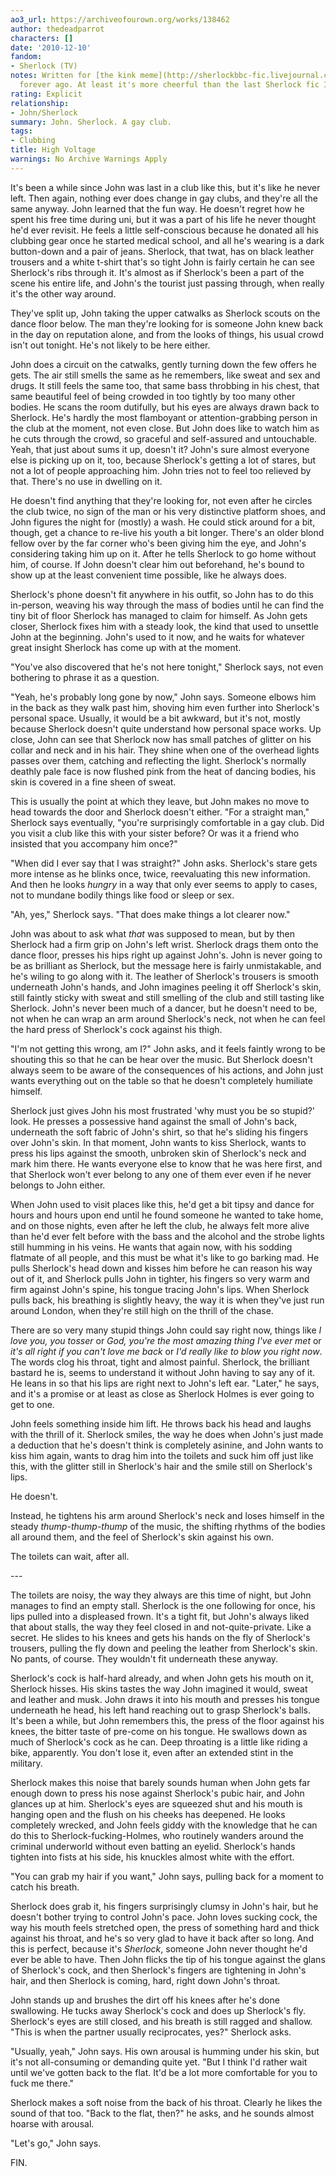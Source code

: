 ```yaml
---
ao3_url: https://archiveofourown.org/works/138462
author: thedeadparrot
characters: []
date: '2010-12-10'
fandom:
- Sherlock (TV)
notes: Written for [the kink meme](http://sherlockbbc-fic.livejournal.com/3114.html?thread=7188778#t7188778)
  forever ago. At least it's more cheerful than the last Sherlock fic I posted?
rating: Explicit
relationship:
- John/Sherlock
summary: John. Sherlock. A gay club.
tags:
- Clubbing
title: High Voltage
warnings: No Archive Warnings Apply
---
```


It's been a while since John was last in a club like this, but it's like he never left. Then again, nothing ever does change in gay clubs, and they're all the same anyway. John learned that the fun way. He doesn't regret how he spent his free time during uni, but it was a part of his life he never thought he'd ever revisit. He feels a little self\-conscious because he donated all his clubbing gear once he started medical school, and all he's wearing is a dark button\-down and a pair of jeans. Sherlock, that twat, has on black leather trousers and a white t\-shirt that's so tight John is fairly certain he can see Sherlock's ribs through it. It's almost as if Sherlock's been a part of the scene his entire life, and John's the tourist just passing through, when really it's the other way around.

They've split up, John taking the upper catwalks as Sherlock scouts on the dance floor below. The man they're looking for is someone John knew back in the day on reputation alone, and from the looks of things, his usual crowd isn't out tonight. He's not likely to be here either.

John does a circuit on the catwalks, gently turning down the few offers he gets. The air still smells the same as he remembers, like sweat and sex and drugs. It still feels the same too, that same bass throbbing in his chest, that same beautiful feel of being crowded in too tightly by too many other bodies. He scans the room dutifully, but his eyes are always drawn back to Sherlock. He's hardly the most flamboyant or attention\-grabbing person in the club at the moment, not even close. But John does like to watch him as he cuts through the crowd, so graceful and self\-assured and untouchable. Yeah, that just about sums it up, doesn't it? John's sure almost everyone else is picking up on it, too, because Sherlock's getting a lot of stares, but not a lot of people approaching him. John tries not to feel too relieved by that. There's no use in dwelling on it.

He doesn't find anything that they're looking for, not even after he circles the club twice, no sign of the man or his very distinctive platform shoes, and John figures the night for (mostly) a wash. He could stick around for a bit, though, get a chance to re\-live his youth a bit longer. There's an older blond fellow over by the far corner who's been giving him the eye, and John's considering taking him up on it. After he tells Sherlock to go home without him, of course. If John doesn't clear him out beforehand, he's bound to show up at the least convenient time possible, like he always does.

Sherlock's phone doesn't fit anywhere in his outfit, so John has to do this in\-person, weaving his way through the mass of bodies until he can find the tiny bit of floor Sherlock has managed to claim for himself. As John gets closer, Sherlock fixes him with a steady look, the kind that used to unsettle John at the beginning. John's used to it now, and he waits for whatever great insight Sherlock has come up with at the moment.

"You've also discovered that he's not here tonight," Sherlock says, not even bothering to phrase it as a question.

"Yeah, he's probably long gone by now," John says. Someone elbows him in the back as they walk past him, shoving him even further into Sherlock's personal space. Usually, it would be a bit awkward, but it's not, mostly because Sherlock doesn't quite understand how personal space works. Up close, John can see that Sherlock now has small patches of glitter on his collar and neck and in his hair. They shine when one of the overhead lights passes over them, catching and reflecting the light. Sherlock's normally deathly pale face is now flushed pink from the heat of dancing bodies, his skin is covered in a fine sheen of sweat.

This is usually the point at which they leave, but John makes no move to head towards the door and Sherlock doesn't either. "For a straight man," Sherlock says eventually, "you're surprisingly comfortable in a gay club. Did you visit a club like this with your sister before? Or was it a friend who insisted that you accompany him once?"

"When did I ever say that I was straight?" John asks. Sherlock's stare gets more intense as he blinks once, twice, reevaluating this new information. And then he looks *hungry* in a way that only ever seems to apply to cases, not to mundane bodily things like food or sleep or sex.

"Ah, yes," Sherlock says. "That does make things a lot clearer now."

John was about to ask what *that* was supposed to mean, but by then Sherlock had a firm grip on John's left wrist. Sherlock drags them onto the dance floor, presses his hips right up against John's. John is never going to be as brilliant as Sherlock, but the message here is fairly unmistakable, and he's wiling to go along with it. The leather of Sherlock's trousers is smooth underneath John's hands, and John imagines peeling it off Sherlock's skin, still faintly sticky with sweat and still smelling of the club and still tasting like Sherlock. John's never been much of a dancer, but he doesn't need to be, not when he can wrap an arm around Sherlock's neck, not when he can feel the hard press of Sherlock's cock against his thigh.

"I'm not getting this wrong, am I?" John asks, and it feels faintly wrong to be shouting this so that he can be hear over the music. But Sherlock doesn't always seem to be aware of the consequences of his actions, and John just wants everything out on the table so that he doesn't completely humiliate himself.

Sherlock just gives John his most frustrated 'why must you be so stupid?' look. He presses a possessive hand against the small of John's back, underneath the soft fabric of John's shirt, so that he's sliding his fingers over John's skin. In that moment, John wants to kiss Sherlock, wants to press his lips against the smooth, unbroken skin of Sherlock's neck and mark him there. He wants everyone else to know that he was here first, and that Sherlock won't ever belong to any one of them ever even if he never belongs to John either.

When John used to visit places like this, he'd get a bit tipsy and dance for hours and hours upon end until he found someone he wanted to take home, and on those nights, even after he left the club, he always felt more alive than he'd ever felt before with the bass and the alcohol and the strobe lights still humming in his veins. He wants that again now, with his sodding flatmate of all people, and this must be what it's like to go barking mad. He pulls Sherlock's head down and kisses him before he can reason his way out of it, and Sherlock pulls John in tighter, his fingers so very warm and firm against John's spine, his tongue tracing John's lips. When Sherlock pulls back, his breathing is slightly heavy, the way it is when they've just run around London, when they're still high on the thrill of the chase.

There are so very many stupid things John could say right now, things like *I love you, you tosser* or *God, you're the most amazing thing I've ever met* or *it's all right if you can't love me back* or *I'd really like to blow you right now*. The words clog his throat, tight and almost painful. Sherlock, the brilliant bastard he is, seems to understand it without John having to say any of it. He leans in so that his lips are right next to John's left ear. "Later," he says, and it's a promise or at least as close as Sherlock Holmes is ever going to get to one.

John feels something inside him lift. He throws back his head and laughs with the thrill of it. Sherlock smiles, the way he does when John's just made a deduction that he's doesn't think is completely asinine, and John wants to kiss him again, wants to drag him into the toilets and suck him off just like this, with the glitter still in Sherlock's hair and the smile still on Sherlock's lips.

He doesn't.

Instead, he tightens his arm around Sherlock's neck and loses himself in the steady *thump\-thump\-thump* of the music, the shifting rhythms of the bodies all around them, and the feel of Sherlock's skin against his own.

The toilets can wait, after all.

\-\-\-

The toilets are noisy, the way they always are this time of night, but John manages to find an empty stall. Sherlock is the one following for once, his lips pulled into a displeased frown. It's a tight fit, but John's always liked that about stalls, the way they feel closed in and not\-quite\-private. Like a secret. He slides to his knees and gets his hands on the fly of Sherlock's trousers, pulling the fly down and peeling the leather from Sherlock's skin. No pants, of course. They wouldn't fit underneath these anyway.

Sherlock's cock is half\-hard already, and when John gets his mouth on it, Sherlock hisses. His skins tastes the way John imagined it would, sweat and leather and musk. John draws it into his mouth and presses his tongue underneath he head, his left hand reaching out to grasp Sherlock's balls. It's been a while, but John remembers this, the press of the floor against his knees, the bitter taste of pre\-come on his tongue. He swallows down as much of Sherlock's cock as he can. Deep throating is a little like riding a bike, apparently. You don't lose it, even after an extended stint in the military.

Sherlock makes this noise that barely sounds human when John gets far enough down to press his nose against Sherlock's pubic hair, and John glances up at him. Sherlock's eyes are squeezed shut and his mouth is hanging open and the flush on his cheeks has deepened. He looks completely wrecked, and John feels giddy with the knowledge that he can do this to Sherlock\-fucking\-Holmes, who routinely wanders around the criminal underworld without even batting an eyelid. Sherlock's hands tighten into fists at his side, his knuckles almost white with the effort.

"You can grab my hair if you want," John says, pulling back for a moment to catch his breath.

Sherlock does grab it, his fingers surprisingly clumsy in John's hair, but he doesn't bother trying to control John's pace. John loves sucking cock, the way his mouth feels stretched open, the press of something hard and thick against his throat, and he's so very glad to have it back after so long. And this is perfect, because it's *Sherlock*, someone John never thought he'd ever be able to have. Then John flicks the tip of his tongue against the glans of Sherlock's cock, and then Sherlock's fingers are tightening in John's hair, and then Sherlock is coming, hard, right down John's throat.

John stands up and brushes the dirt off his knees after he's done swallowing. He tucks away Sherlock's cock and does up Sherlock's fly. Sherlock's eyes are still closed, and his breath is still ragged and shallow. "This is when the partner usually reciprocates, yes?" Sherlock asks.

"Usually, yeah," John says. His own arousal is humming under his skin, but it's not all\-consuming or demanding quite yet. "But I think I'd rather wait until we've gotten back to the flat. It'd be a lot more comfortable for you to fuck me there."

Sherlock makes a soft noise from the back of his throat. Clearly he likes the sound of that too. "Back to the flat, then?" he asks, and he sounds almost hoarse with arousal.

"Let's go," John says.

  
FIN.